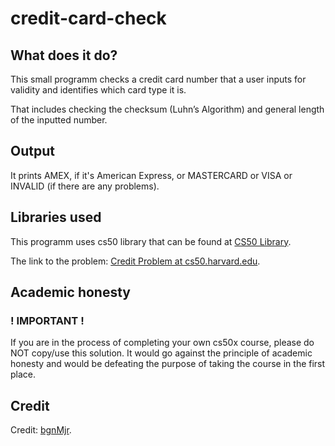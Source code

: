 # credit-card-check
## What does it do?
This small programm checks a credit card number that a user inputs for validity and identifies which card type it is.

That includes checking the checksum (Luhn’s Algorithm) and general length of the inputted number.

## Output
It prints AMEX, if it's American Express, or MASTERCARD or VISA or INVALID (if there are any problems).

## Libraries used
This programm uses cs50 library that can be found at [CS50 Library](https://github.com/cs50/libcs50).

The link to the problem: [Credit Problem at cs50.harvard.edu](https://cs50.harvard.edu/x/2023/psets/1/credit/).

## Academic honesty
### ! IMPORTANT !
If you are in the process of completing your own cs50x course, please do NOT copy/use this solution.
It would go against the principle of academic honesty and would be defeating the purpose of taking the course in the first place.

## Credit
Credit: [bgnMjr](https://github.com/bgnMjr).
